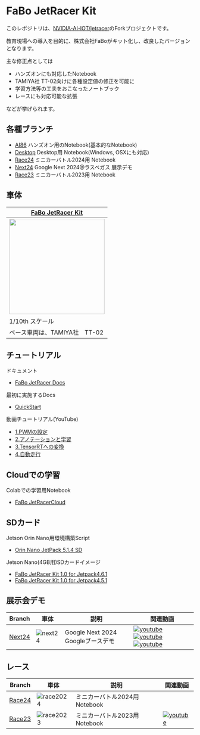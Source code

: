 # FaBo JetRacer Kit

このレポジトリは、[NVIDIA-AI-IOT/jetracer](http://github.com/NVIDIA-AI-IOT/jetracer)のForkプロジェクトです。

教育現場への導入を目的に、株式会社FaBoがキット化し、改良したバージョンとなります。　

主な修正点としては

- ハンズオンにも対応したNotebook
- TAMIYA社 TT-02向けに各種設定値の修正を可能に
- 学習方法等の工夫をおこなったノートブック
- レースにも対応可能な拡張

などが挙げられます。

## 各種ブランチ

- [AI86](https://github.com/FaBoPlatform/jetracer/tree/AI86) ハンズオン用のNotebook(基本的なNotebook)
- [Desktop](https://github.com/FaBoPlatform/jetracer/tree/Desktop) Desktop用 Notebook(Windows, OSXにも対応)
- [Race24](https://github.com/FaBoPlatform/jetracer/tree/Race24) ミニカーバトル2024用 Notebook
- [Next24](https://github.com/FaBoPlatform/jetracer/tree/Next24) Google Next 2024@ラスベガス 展示デモ
- [Race23](https://github.com/FaBoPlatform/jetracer/tree/Race23) ミニカーバトル2023用 Notebook
  
## 車体

|  [FaBo JetRacer Kit](https://fabo.store/collections/jetracer) |
|--------------|
| <img src="https://faboplatform.github.io/JetracerDocs/img/jetracer1.jpg" width=256>  | 
| 1/10th スケール |
| ベース車両は、TAMIYA社　TT-02|

## チュートリアル

ドキュメント
- [FaBo JetRacer Docs](https://faboplatform.github.io/JetracerDocs/)

最初に実施するDocs
- [QuickStart](https://faboplatform.github.io/JetracerDocs/quick/01.intro/)

動画チュートリアル(YouTube)
- [1.PWMの設定](https://www.youtube.com/watch?v=n5FJrSu17x0)
- [2.アノテーションと学習](https://www.youtube.com/watch?v=gz_bV-wJAO0&t=7s)
- [3.TensorRTへの変換](https://www.youtube.com/watch?v=zbNoygm1JSQ)
- [4.自動走行](https://www.youtube.com/watch?v=YQ8U5KHhLLA)

## Cloudでの学習

Colabでの学習用Notebook<br>
- [FaBo JetRacerCloud](https://colab.research.google.com/drive/1GbDrNiosTKSJNOJiCiVgv6V8X-0GDBfW?usp=sharing)

## SDカード

Jetson Orin Nano用環境構築Script
- [Orin Nano JetPack 5.1.4 SD](https://github.com/FaBoPlatform/Jetson_script/blob/main/aicar/orin_nano/install.sh)

Jetson Nano(4GB用)SDカードイメージ
- [FaBo JetRacer Kit 1.0 for Jetpack4.6.1](https://drive.google.com/file/d/1tZ5bNfE9gJ67E_HGm_hXMXGRFWvKaoTe/view?usp=sharing)
- [FaBo JetRacer Kit 1.0 for Jetpack4.5.1](https://drive.google.com/file/d/1-MvsHPYKcunSOiaXaXR15DQP6QMJJhEm/view?usp=sharing)

## 展示会デモ

| Branch | 車体 | 説明 | 関連動画 |
| --- | --- | --- | --- |
| [Next24](https://github.com/FaBoPlatform/jetracer/tree/Next24) | ![next24](https://github.com/user-attachments/assets/659a907a-91f2-4b12-8f74-689025d2b5fa) | Google Next 2024 Googleブースデモ |  [![youtube](https://img.youtube.com/vi/cO0iVCv9cfI/default.jpg)](https://www.youtube.com/watch?v=cO0iVCv9cfI)  [![youtube](https://img.youtube.com/vi/pLzW4NR5-y8/default.jpg)](https://www.youtube.com/watch?v=pLzW4NR5-y8) [![youtube](https://img.youtube.com/vi/RqErJ61W3Jw/default.jpg)](https://www.youtube.com/watch?v=RqErJ61W3Jw) |



## レース

| Branch | 車体 | 説明 | 関連動画 |
| --- | --- | --- | ---|
| [Race24](https://github.com/FaBoPlatform/jetracer/tree/Race24) | ![race2024](https://github.com/user-attachments/assets/3c8896b0-912f-4b26-9bd7-84e48dd82c82) | ミニカーバトル2024用 Notebook |  |
| [Race23](https://github.com/FaBoPlatform/jetracer/tree/Race23) | ![race2023](https://github.com/user-attachments/assets/a48855bb-eff3-4e9d-8de7-3ff107afc37d) | ミニカーバトル2023用 Notebook | [![youtube](https://img.youtube.com/vi/_7cuafEg-AM/default.jpg)](https://www.youtube.com/watch?v=_7cuafEg-AM) |

